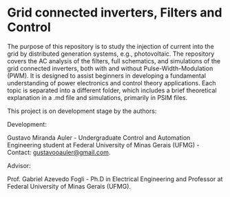 # Grid connected inverters, Filters and Control

The purpose of this repository is to study the injection of current into the grid by distributed generation systems, e.g., photovoltaic. 
The repository covers the AC analysis of the filters, full schematics, and simulations of the grid connected inverters, both with and without Pulse-Width-Modulation (PWM). 
It is designed to assist beginners in developing a fundamental understanding of power electronics and control theory applications.
Each topic is separated into a different folder, which includes a brief theoretical explanation in a .md file and simulations, primarily in PSIM files.

This project is on development stage by the authors:

Development:

Gustavo Miranda Auler - Undergraduate Control and Automation Engineering student at Federal University of Minas Gerais (UFMG) - Contact: gustavooauler@gmail.com.

Advisor:

Prof. Gabriel Azevedo Fogli - Ph.D in Electrical Engineering and Professor at Federal University of Minas Gerais (UFMG).

